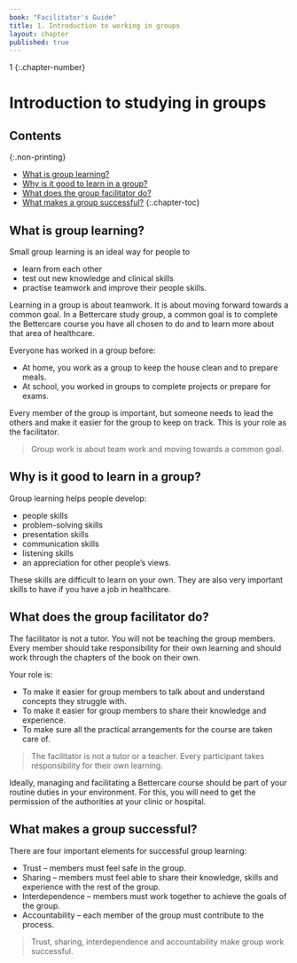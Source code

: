 ```yaml
---
book: "Facilitator's Guide"
title: 1. Introduction to working in groups
layout: chapter
published: true
---
```


1
{:.chapter-number}

# Introduction to studying in groups

## Contents
{:.non-printing}

*   [What is group learning?](#what-is-group-learning)
*   [Why is it good to learn in a group?](#why-is-it-good-to-learn-in-a-group)
*   [What does the group facilitator do?](#what-does-the-group-facilitator-do)
*   [What makes a group successful?](#what-makes-a-group-successful)
{:.chapter-toc}

## What is group learning?

Small group learning  is an ideal way for people to 

* learn from each other
* test out new knowledge and clinical skills
* practise teamwork and improve their people skills.

Learning in a group is about teamwork. It is about moving forward towards a common goal. In a Bettercare study group, a common goal is to complete the Bettercare course you have all chosen to do and to learn more about that area of healthcare.

Everyone has worked in a group before:

* At home, you work as a group to keep the house clean and to prepare meals.
* At school, you worked in groups to complete projects or prepare for exams.

Every member of the group is important, but someone needs to lead the others and make it easier for the group to keep on track. This is your role as the facilitator. 

> Group work is about team work and moving towards a common goal.

## Why is it good to learn in a group?

Group learning helps people develop:

* people skills
* problem-solving skills
* presentation skills
* communication skills
* listening skills
* an appreciation for other people’s views.

These skills are difficult to learn on your own. They are also very important skills to have if you have a job in healthcare. 

## What does the group facilitator do?

The facilitator is not a tutor. You will not be teaching the group members. Every member should take responsibility for their own learning and should work through the chapters of the book on their own. 

Your role is:

* To make it easier for group members to talk about and understand concepts they struggle with.
* To make it easier for group members to share their knowledge and experience.
* To make sure all the practical arrangements for the course are taken care of.

> The facilitator is not a tutor or a teacher. Every participant takes responsibility for their own learning.

Ideally, managing and facilitating a Bettercare course should be part of your routine duties in your environment. For this, you will need to get the permission of the authorities at your clinic or hospital. 

## What makes a group successful?

There are four important elements for successful group learning:

* Trust – members must feel safe in the group.
* Sharing – members must feel able to share their knowledge, skills and experience with the rest of the group.
* Interdependence – members must work together to achieve the goals of the group.
* Accountability – each member of the group must contribute to the process.

> Trust, sharing, interdependence and accountability make group work successful.